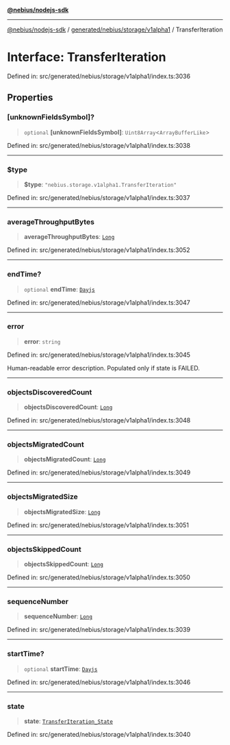 [**@nebius/nodejs-sdk**](../../../../../README.md)

---

[@nebius/nodejs-sdk](../../../../../README.md) / [generated/nebius/storage/v1alpha1](../README.md) / TransferIteration

# Interface: TransferIteration

Defined in: src/generated/nebius/storage/v1alpha1/index.ts:3036

## Properties

### \[unknownFieldsSymbol\]?

> `optional` **\[unknownFieldsSymbol\]**: `Uint8Array`\<`ArrayBufferLike`\>

Defined in: src/generated/nebius/storage/v1alpha1/index.ts:3038

---

### $type

> **$type**: `"nebius.storage.v1alpha1.TransferIteration"`

Defined in: src/generated/nebius/storage/v1alpha1/index.ts:3037

---

### averageThroughputBytes

> **averageThroughputBytes**: [`Long`](../../../../../runtime/protos/core/classes/Long.md)

Defined in: src/generated/nebius/storage/v1alpha1/index.ts:3052

---

### endTime?

> `optional` **endTime**: [`Dayjs`](../../../../../runtime/protos/core/dayjs/classes/Dayjs.md)

Defined in: src/generated/nebius/storage/v1alpha1/index.ts:3047

---

### error

> **error**: `string`

Defined in: src/generated/nebius/storage/v1alpha1/index.ts:3045

Human-readable error description. Populated only if state is FAILED.

---

### objectsDiscoveredCount

> **objectsDiscoveredCount**: [`Long`](../../../../../runtime/protos/core/classes/Long.md)

Defined in: src/generated/nebius/storage/v1alpha1/index.ts:3048

---

### objectsMigratedCount

> **objectsMigratedCount**: [`Long`](../../../../../runtime/protos/core/classes/Long.md)

Defined in: src/generated/nebius/storage/v1alpha1/index.ts:3049

---

### objectsMigratedSize

> **objectsMigratedSize**: [`Long`](../../../../../runtime/protos/core/classes/Long.md)

Defined in: src/generated/nebius/storage/v1alpha1/index.ts:3051

---

### objectsSkippedCount

> **objectsSkippedCount**: [`Long`](../../../../../runtime/protos/core/classes/Long.md)

Defined in: src/generated/nebius/storage/v1alpha1/index.ts:3050

---

### sequenceNumber

> **sequenceNumber**: [`Long`](../../../../../runtime/protos/core/classes/Long.md)

Defined in: src/generated/nebius/storage/v1alpha1/index.ts:3039

---

### startTime?

> `optional` **startTime**: [`Dayjs`](../../../../../runtime/protos/core/dayjs/classes/Dayjs.md)

Defined in: src/generated/nebius/storage/v1alpha1/index.ts:3046

---

### state

> **state**: [`TransferIteration_State`](../type-aliases/TransferIteration_State.md)

Defined in: src/generated/nebius/storage/v1alpha1/index.ts:3040
